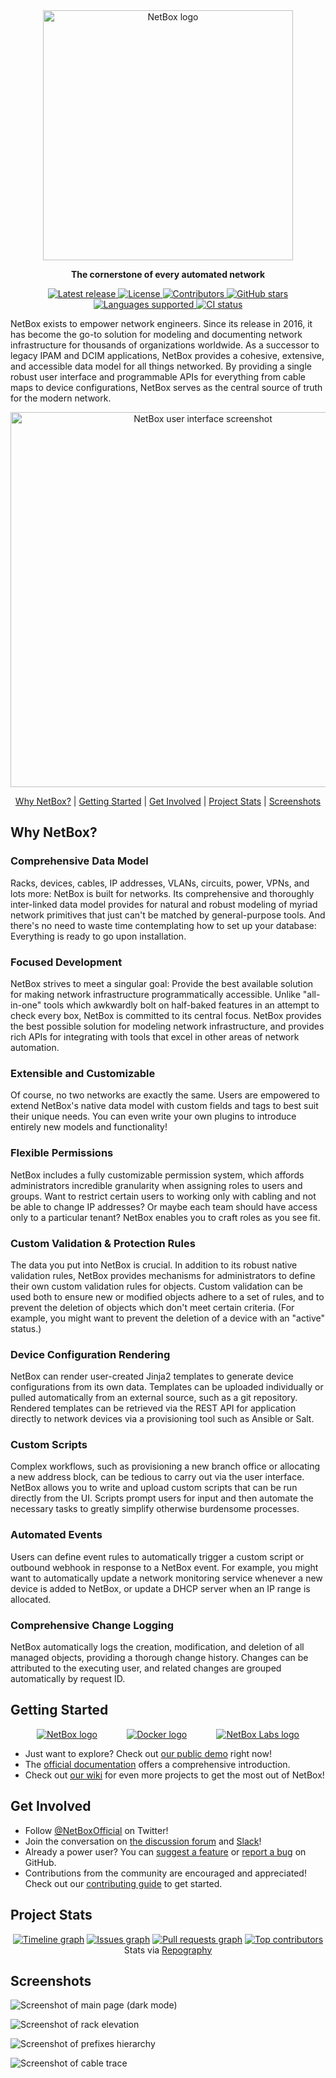 <div align="center">
  <img src="https://raw.githubusercontent.com/netbox-community/netbox/develop/docs/netbox_logo.svg" width="400" alt="NetBox logo" />
  <p><strong>The cornerstone of every automated network</strong></p>
  <a href="https://github.com/netbox-community/netbox/releases">
    <img src="https://img.shields.io/github/v/release/netbox-community/netbox" alt="Latest release" />
  </a>
  <a href="https://github.com/netbox-community/netbox/blob/master/LICENSE.txt">
    <img src="https://img.shields.io/badge/license-Apache_2.0-blue.svg" alt="License" />
  </a>
  <a href="https://github.com/netbox-community/netbox/graphs/contributors">
    <img src="https://img.shields.io/github/contributors/netbox-community/netbox?color=blue" alt="Contributors" />
  </a>
  <a href="https://github.com/netbox-community/netbox/stargazers">
    <img src="https://img.shields.io/github/stars/netbox-community/netbox?style=flat" alt="GitHub stars" />
  </a>
  <a href="https://docs.netbox.dev/en/stable/features/translations/">
    <img src="https://img.shields.io/badge/languages-4-blue" alt="Languages supported" />
  </a>
  <a href="https://github.com/netbox-community/netbox/actions/workflows/ci.yml">
    <img src="https://github.com/netbox-community/netbox/workflows/CI/badge.svg?branch=master" alt="CI status" />
  </a>
  <p></p>
</div>

NetBox exists to empower network engineers. Since its release in 2016, it has become the go-to solution for modeling and documenting network infrastructure for thousands of organizations worldwide. As a successor to legacy IPAM and DCIM applications, NetBox provides a cohesive, extensive, and accessible data model for all things networked. By providing a single robust user interface and programmable APIs for everything from cable maps to device configurations, NetBox serves as the central source of truth for the modern network.

<div align="center">
  <img src="docs/media/screenshots/netbox-ui.png" width="600" alt="NetBox user interface screenshot" />
</div>

<p align="center">
  <a href="#why-netbox">Why NetBox?</a> |
  <a href="#getting-started">Getting Started</a> |
  <a href="#get-involved">Get Involved</a> |
  <a href="#project-stats">Project Stats</a> |
  <a href="#screenshots">Screenshots</a>
</p>

## Why NetBox?

### Comprehensive Data Model

Racks, devices, cables, IP addresses, VLANs, circuits, power, VPNs, and lots more: NetBox is built for networks. Its comprehensive and thoroughly inter-linked data model provides for natural and robust modeling of myriad network primitives that just can't be matched by general-purpose tools. And there's no need to waste time contemplating how to set up your database: Everything is ready to go upon installation.

### Focused Development

NetBox strives to meet a singular goal: Provide the best available solution for making network infrastructure programmatically accessible. Unlike "all-in-one" tools which awkwardly bolt on half-baked features in an attempt to check every box, NetBox is committed to its central focus. NetBox provides the best possible solution for modeling network infrastructure, and provides rich APIs for integrating with tools that excel in other areas of network automation.

### Extensible and Customizable

Of course, no two networks are exactly the same. Users are empowered to extend NetBox's native data model with custom fields and tags to best suit their unique needs. You can even write your own plugins to introduce entirely new models and functionality!

### Flexible Permissions

NetBox includes a fully customizable permission system, which affords administrators incredible granularity when assigning roles to users and groups. Want to restrict certain users to working only with cabling and not be able to change IP addresses? Or maybe each team should have access only to a particular tenant? NetBox enables you to craft roles as you see fit.

### Custom Validation & Protection Rules

The data you put into NetBox is crucial. In addition to its robust native validation rules, NetBox provides mechanisms for administrators to define their own custom validation rules for objects. Custom validation can be used both to ensure new or modified objects adhere to a set of rules, and to prevent the deletion of objects which don't meet certain criteria. (For example, you might want to prevent the deletion of a device with an "active" status.)

### Device Configuration Rendering

NetBox can render user-created Jinja2 templates to generate device configurations from its own data. Templates can be uploaded individually or pulled automatically from an external source, such as a git repository. Rendered templates can be retrieved via the REST API for application directly to network devices via a provisioning tool such as Ansible or Salt.

### Custom Scripts

Complex workflows, such as provisioning a new branch office or allocating a new address block, can be tedious to carry out via the user interface. NetBox allows you to write and upload custom scripts that can be run directly from the UI. Scripts prompt users for input and then automate the necessary tasks to greatly simplify otherwise burdensome processes.

### Automated Events

Users can define event rules to automatically trigger a custom script or outbound webhook in response to a NetBox event. For example, you might want to automatically update a network monitoring service whenever a new device is added to NetBox, or update a DHCP server when an IP range is allocated.

### Comprehensive Change Logging

NetBox automatically logs the creation, modification, and deletion of all managed objects, providing a thorough change history. Changes can be attributed to the executing user, and related changes are grouped automatically by request ID.

## Getting Started

<div align="center">

  [![NetBox logo](https://raw.githubusercontent.com/wiki/netbox-community/netbox/images/deploy/deploy1.png)](https://github.com/netbox-community/netbox)
  &nbsp;&nbsp;&nbsp;&nbsp;&nbsp;&nbsp;&nbsp;&nbsp;&nbsp;&nbsp;
  [![Docker logo](https://raw.githubusercontent.com/wiki/netbox-community/netbox/images/deploy/deploy2.png)](https://github.com/netbox-community/netbox-docker)
  &nbsp;&nbsp;&nbsp;&nbsp;&nbsp;&nbsp;&nbsp;&nbsp;&nbsp;&nbsp;
  [![NetBox Labs logo](https://raw.githubusercontent.com/wiki/netbox-community/netbox/images/deploy/deploy3.png)](https://netboxlabs.com/netbox-cloud/)

</div>

* Just want to explore? Check out [our public demo](https://demo.netbox.dev/) right now!
* The [official documentation](https://docs.netbox.dev) offers a comprehensive introduction.
* Check out [our wiki](https://github.com/netbox-community/netbox/wiki/Community-Contributions) for even more projects to get the most out of NetBox!

## Get Involved

* Follow [@NetBoxOfficial](https://twitter.com/NetBoxOfficial) on Twitter!
* Join the conversation on [the discussion forum](https://github.com/netbox-community/netbox/discussions) and [Slack](https://netdev.chat/)!
* Already a power user? You can [suggest a feature](https://github.com/netbox-community/netbox/issues/new?assignees=&labels=type%3A+feature&template=feature_request.yaml) or [report a bug](https://github.com/netbox-community/netbox/issues/new?assignees=&labels=type%3A+bug&template=bug_report.yaml) on GitHub.
* Contributions from the community are encouraged and appreciated! Check out our [contributing guide](CONTRIBUTING.md) to get started.

## Project Stats

<p align="center">
  <a href="https://github.com/netbox-community/netbox/commits"><img src="https://images.repography.com/29023055/netbox-community/netbox/recent-activity/whQtEr_TGD9PhW1BPlhlEQ5jnrgQ0KJpm-LlGtpoGO0/3Kx_iWUSBRJ5-AI4QwJEJWrUDEz3KrX2lvh8aYE0WXY_timeline.svg" alt="Timeline graph"></a>
  <a href="https://github.com/netbox-community/netbox/issues"><img src="https://images.repography.com/29023055/netbox-community/netbox/recent-activity/whQtEr_TGD9PhW1BPlhlEQ5jnrgQ0KJpm-LlGtpoGO0/3Kx_iWUSBRJ5-AI4QwJEJWrUDEz3KrX2lvh8aYE0WXY_issues.svg" alt="Issues graph"></a>
  <a href="https://github.com/netbox-community/netbox/pulls"><img src="https://images.repography.com/29023055/netbox-community/netbox/recent-activity/whQtEr_TGD9PhW1BPlhlEQ5jnrgQ0KJpm-LlGtpoGO0/3Kx_iWUSBRJ5-AI4QwJEJWrUDEz3KrX2lvh8aYE0WXY_prs.svg" alt="Pull requests graph"></a>
  <a href="https://github.com/netbox-community/netbox/graphs/contributors"><img src="https://images.repography.com/29023055/netbox-community/netbox/recent-activity/whQtEr_TGD9PhW1BPlhlEQ5jnrgQ0KJpm-LlGtpoGO0/3Kx_iWUSBRJ5-AI4QwJEJWrUDEz3KrX2lvh8aYE0WXY_users.svg" alt="Top contributors"></a>
  <br />Stats via <a href="https://repography.com">Repography</a>
</p>

## Screenshots

![Screenshot of main page (dark mode)](docs/media/screenshots/home-dark.png "Main page (dark mode)")

![Screenshot of rack elevation](docs/media/screenshots/rack.png "Rack elevation")

![Screenshot of prefixes hierarchy](docs/media/screenshots/prefixes-list.png "Prefixes hierarchy")

![Screenshot of cable trace](docs/media/screenshots/cable-trace.png "Cable tracing")
